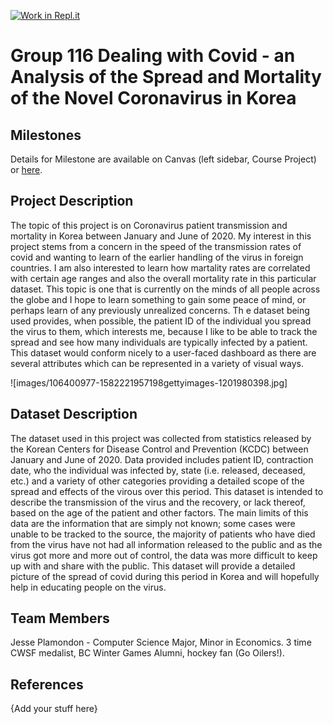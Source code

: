[![Work in Repl.it](https://classroom.github.com/assets/work-in-replit-14baed9a392b3a25080506f3b7b6d57f295ec2978f6f33ec97e36a161684cbe9.svg)](https://classroom.github.com/online_ide?assignment_repo_id=313253&assignment_repo_type=GroupAssignmentRepo)
# Group 116 Dealing with Covid - an Analysis of the Spread and Mortality of the Novel Coronavirus in Korea

## Milestones

Details for Milestone are available on Canvas (left sidebar, Course Project) or [here](https://firas.moosvi.com/courses/data301/project/milestone01.html).

## Project Description

The topic of this project is on Coronavirus patient transmission and mortality in Korea between January and June of 2020. My interest in this project stems from a concern in the speed of the transmission rates of covid and wanting to learn of the earlier handling of the virus in foreign countries. I am also interested to learn how martality rates are correlated with certain age ranges and also the overall mortality rate in this particular dataset. This topic is one that is currently on the minds of all people across the globe and I hope to learn something to gain some peace of mind, or perhaps learn of any previously unrealized concerns. Th e dataset being used provides, when possible, the patient ID of the individual you spread the virus to them, which interests me, because I like to be able to track the spread and see how many individuals are typically infected by a patient. This dataset would conform nicely to a user-faced dashboard as there are several attributes which can be represented in a variety of visual ways.

![images/106400977-1582221957198gettyimages-1201980398.jpg]

## Dataset Description

The dataset used in this project was collected from statistics released by the Korean Centers for Disease Control and Prevention (KCDC) between January and June of 2020. Data provided includes patient ID, contraction date, who the individual was infected by, state (i.e. released, deceased, etc.) and a variety of other categories providing a detailed scope of the spread and effects of the virous over this period. This dataset is intended to describe the transmission of the virus and the recovery, or lack thereof, based on the age of the patient and other factors. The main limits of this data are the information that are simply not known; some cases were unable to be tracked to the source, the majority of patients who have died from the virus have not had all information released to the public and as the virus got more and more out of control, the data was more difficult to keep up with and share with the public. This dataset will provide a detailed picture of the spread of covid during this period in Korea and will hopefully help in educating people on the virus.

## Team Members

Jesse Plamondon - Computer Science Major, Minor in Economics. 3 time CWSF medalist, BC Winter Games Alumni, hockey fan (Go Oilers!).

## References

{Add your stuff here}
